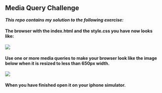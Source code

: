 ## Media Query Challenge

***This repo contains my solution to the following exercise:***

#### The browser with the index.html and the style.css you have now looks like:
![](horizontal.png)

#### Use one or more media queries to make your browser look like the image below when it is resized to less than 650px width.
![](vertical.png)

#### When you have finished open it on your iphone simulator.
